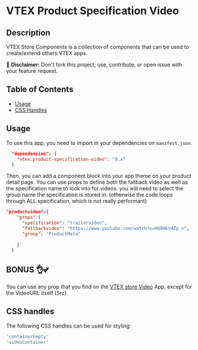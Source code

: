 # VTEX Product Specification Video

## Description

VTEX Store Components is a collection of components that can be used to create/extend others VTEX apps.

:loudspeaker: **Disclaimer:** Don't fork this project; use, contribute, or open issue with your feature request.

## Table of Contents

- [Usage](#usage)
- [CSS Handles](#css-handles)


## Usage

To use this app, you need to import in your dependencies on `manifest.json`.

```json
  "dependencies": {
    "vtex.product-specification-video": "0.x"
  }
```

Then, you can add a component block into your app theme on your product detail page. You can use props to define both the fallback video as well as the specification name to look into for videos.
you will need to select the group name the specification is stored in. (otherwise the code loops through ALL specification, which is not really performant)

```json
"productvideo":{
    "props":{
      "specification": "trailervideo",
      "fallbackvideo": "https://www.youtube.com/watch?v=NQ0HkV4Zp_o",
      "group": "ProductMeta"
      
    }
  }
```


## BONUS 👌💕
You can use any prop that you find on the [VTEX store Video](https://developers.vtex.com/vtex-developer-docs/docs/vtex-store-video) App, except for the VideoURL itself (Src).

## CSS handles
The following CSS handles can be used for styling:

```js
'containerEmpty'
'videoContainer'
```





